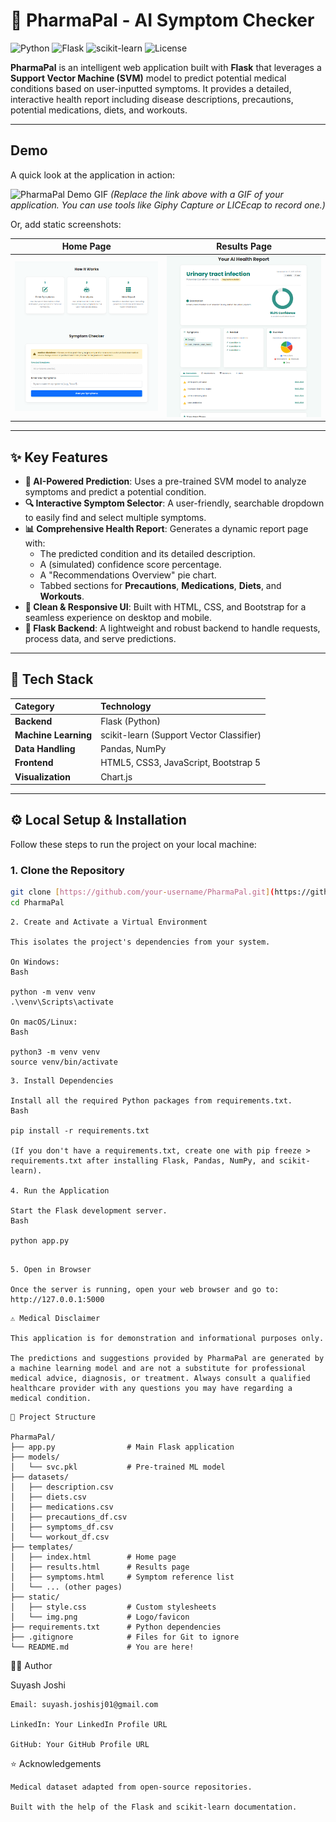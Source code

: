 # 💊 PharmaPal - AI Symptom Checker

![Python](https://img.shields.io/badge/Python-3.9%2B-blue.svg)
![Flask](https://img.shields.io/badge/Flask-2.x-black.svg)
![scikit-learn](https://img.shields.io/badge/scikit--learn-1.x-orange.svg)
![License](https://img.shields.io/badge/License-MIT-brightgreen.svg)

**PharmaPal** is an intelligent web application built with **Flask** that leverages a **Support Vector Machine (SVM)** model to predict potential medical conditions based on user-inputted symptoms. It provides a detailed, interactive health report including disease descriptions, precautions, potential medications, diets, and workouts.

---

## Demo

A quick look at the application in action:

![PharmaPal Demo GIF](https://your-link-to-a-demo-gif.gif)
*(Replace the link above with a GIF of your application. You can use tools like Giphy Capture or LICEcap to record one.)*

Or, add static screenshots:

| Home Page | Results Page |
| :---: | :---: |
| ![Home Page Screenshot](static/landing_page.png) | ![Results Page Screenshot](static/result_page.png) |

---

## ✨ Key Features

- **🤖 AI-Powered Prediction**: Uses a pre-trained SVM model to analyze symptoms and predict a potential condition.
- **🔍 Interactive Symptom Selector**: A user-friendly, searchable dropdown to easily find and select multiple symptoms.
- **📊 Comprehensive Health Report**: Generates a dynamic report page with:
    - The predicted condition and its detailed description.
    - A (simulated) confidence score percentage.
    - A "Recommendations Overview" pie chart.
    - Tabbed sections for **Precautions**, **Medications**, **Diets**, and **Workouts**.
- **🧭 Clean & Responsive UI**: Built with HTML, CSS, and Bootstrap for a seamless experience on desktop and mobile.
- **🐍 Flask Backend**: A lightweight and robust backend to handle requests, process data, and serve predictions.

---

## 🧠 Tech Stack

| Category | Technology |
| :--- | :--- |
| **Backend** | Flask (Python) |
| **Machine Learning** | scikit-learn (Support Vector Classifier) |
| **Data Handling** | Pandas, NumPy |
| **Frontend** | HTML5, CSS3, JavaScript, Bootstrap 5 |
| **Visualization** | Chart.js |
---

## ⚙️ Local Setup & Installation

Follow these steps to run the project on your local machine:

### 1. Clone the Repository
```bash
git clone [https://github.com/your-username/PharmaPal.git](https://github.com/your-username/PharmaPal.git)
cd PharmaPal
```
```
2. Create and Activate a Virtual Environment

This isolates the project's dependencies from your system.

On Windows:
Bash

python -m venv venv
.\venv\Scripts\activate

On macOS/Linux:
Bash

python3 -m venv venv
source venv/bin/activate

```
```
3. Install Dependencies

Install all the required Python packages from requirements.txt.
Bash

pip install -r requirements.txt

(If you don't have a requirements.txt, create one with pip freeze > requirements.txt after installing Flask, Pandas, NumPy, and scikit-learn).

4. Run the Application

Start the Flask development server.
Bash

python app.py

```
```

5. Open in Browser

Once the server is running, open your web browser and go to: http://127.0.0.1:5000

```
```
⚠️ Medical Disclaimer

This application is for demonstration and informational purposes only.

The predictions and suggestions provided by PharmaPal are generated by a machine learning model and are not a substitute for professional medical advice, diagnosis, or treatment. Always consult a qualified healthcare provider with any questions you may have regarding a medical condition.

```
```
📂 Project Structure

PharmaPal/
├── app.py                # Main Flask application
├── models/
│   └── svc.pkl           # Pre-trained ML model
├── datasets/
│   ├── description.csv
│   ├── diets.csv
│   ├── medications.csv
│   ├── precautions_df.csv
│   ├── symptoms_df.csv
│   └── workout_df.csv
├── templates/
│   ├── index.html        # Home page
│   ├── results.html      # Results page
│   ├── symptoms.html     # Symptom reference list
│   └── ... (other pages)
├── static/
│   ├── style.css         # Custom stylesheets
│   └── img.png           # Logo/favicon
├── requirements.txt      # Python dependencies
├── .gitignore            # Files for Git to ignore
└── README.md             # You are here!

```
👨‍💻 Author

Suyash Joshi

    Email: suyash.joshisj01@gmail.com

    LinkedIn: Your LinkedIn Profile URL

    GitHub: Your GitHub Profile URL

⭐ Acknowledgements

    Medical dataset adapted from open-source repositories.

    Built with the help of the Flask and scikit-learn documentation.
